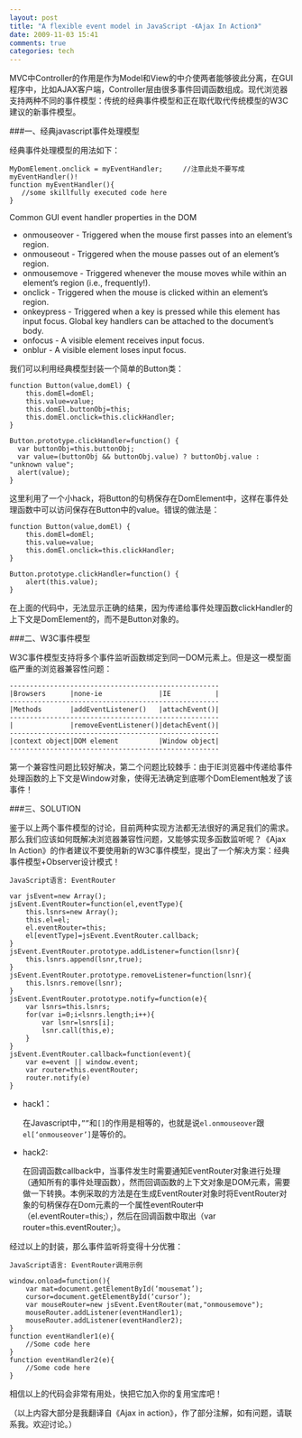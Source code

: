 ```yaml
---
layout: post
title: "A flexible event model in JavaScript -《Ajax In Action》"
date: 2009-11-03 15:41
comments: true
categories: tech
---
```


MVC中Controller的作用是作为Model和View的中介使两者能够彼此分离，在GUI程序中，比如AJAX客户端，Controller层由很多事件回调函数组成。现代浏览器支持两种不同的事件模型：传统的经典事件模型和正在取代取代传统模型的W3C建议的新事件模型。

###一、经典javascript事件处理模型

经典事件处理模型的用法如下：

    MyDomElement.onclick = myEventHandler;     //注意此处不要写成myEventHandler()!
    function myEventHandler(){
       //some skillfully executed code here
    }

Common GUI event handler properties in the DOM

*   onmouseover - Triggered when the mouse first passes into an element’s region.
*   onmouseout - Triggered when the mouse passes out of an element’s region.
*   onmousemove - Triggered whenever the mouse moves while within an element’s region (i.e., frequently!).
*   onclick - Triggered when the mouse is clicked within an element’s region.
*   onkeypress - Triggered when a key is pressed while this element has input focus. Global key handlers can be attached to the document’s body.
*   onfocus - A visible element receives input focus.
*   onblur - A visible element loses input focus.

我们可以利用经典模型封装一个简单的Button类：

    function Button(value,domEl) { 
        this.domEl=domEl; 
        this.value=value; 
        this.domEl.buttonObj=this; 
        this.domEl.onclick=this.clickHandler; 
    }

    Button.prototype.clickHandler=function() { 
      var buttonObj=this.buttonObj; 
      var value=(buttonObj && buttonObj.value) ? buttonObj.value : "unknown value"; 
      alert(value); 
    }

这里利用了一个小hack，将Button的句柄保存在DomElement中，这样在事件处理函数中可以访问保存在Button中的value。错误的做法是：

    function Button(value,domEl) { 
        this.domEl=domEl; 
        this.value=value; 
        this.domEl.onclick=this.clickHandler;
    }

    Button.prototype.clickHandler=function() { 
        alert(this.value); 
    }

在上面的代码中，无法显示正确的结果，因为传递给事件处理函数clickHandler的上下文是DomElement的，而不是Button对象的。

###二、W3C事件模型

W3C事件模型支持将多个事件监听函数绑定到同一DOM元素上。但是这一模型面临严重的浏览器兼容性问题：

    ----------------------------------------------------
    |Browsers      |none-ie              |IE           |
    ----------------------------------------------------
    |Methods       |addEventListener()   |attachEvent()|
    ----------------------------------------------------
    |              |removeEventListener()|detachEvent()|
    ----------------------------------------------------
    |context object|DOM element          |Window object|
    ----------------------------------------------------


第一个兼容性问题比较好解决，第二个问题比较棘手：由于IE浏览器中传递给事件处理函数的上下文是Window对象，使得无法确定到底哪个DomElement触发了该事件！

###三、SOLUTION

鉴于以上两个事件模型的讨论，目前两种实现方法都无法很好的满足我们的需求。那么我们应该如何既解决浏览器兼容性问题，又能够实现多函数监听呢？《Ajax In Action》的作者建议不要使用新的W3C事件模型，提出了一个解决方案：经典事件模型+Observer设计模式！

    JavaScript语言: EventRouter

    var jsEvent=new Array(); 
    jsEvent.EventRouter=function(el,eventType){ 
        this.lsnrs=new Array(); 
        this.el=el; 
        el.eventRouter=this; 
        el[eventType]=jsEvent.EventRouter.callback; 
    } 
    jsEvent.EventRouter.prototype.addListener=function(lsnr){ 
        this.lsnrs.append(lsnr,true); 
    } 
    jsEvent.EventRouter.prototype.removeListener=function(lsnr){
        this.lsnrs.remove(lsnr); 
    } 
    jsEvent.EventRouter.prototype.notify=function(e){ 
        var lsnrs=this.lsnrs; 
        for(var i=0;i<lsnrs.length;i++){ 
            var lsnr=lsnrs[i]; 
            lsnr.call(this,e); 
        } 
    } 
    jsEvent.EventRouter.callback=function(event){ 
        var e=event || window.event; 
        var router=this.eventRouter; 
        router.notify(e) 
    }

*   hack1：

    在Javascript中，`””`和`[]`的作用是相等的，也就是说`el.onmouseover`跟`el[‘onmouseover’]`是等价的。

*   hack2:

    在回调函数callback中，当事件发生时需要通知EventRouter对象进行处理（通知所有的事件处理函数），然而回调函数的上下文对象是DOM元素，需要做一下转换。本例采取的方法是在生成EventRouter对象时将EventRouter对象的句柄保存在Dom元素的一个属性eventRouter中（el.eventRouter=this;），然后在回调函数中取出（var router=this.eventRouter;）。

经过以上的封装，那么事件监听将变得十分优雅：

    JavaScript语言: EventRouter调用示例

    window.onload=function(){ 
        var mat=document.getElementById(‘mousemat’); 
        cursor=document.getElementById(‘cursor’); 
        var mouseRouter=new jsEvent.EventRouter(mat,"onmousemove"); 
        mouseRouter.addListener(eventHandler1); 
        mouseRouter.addListener(eventHandler2); 
    } 
    function eventHandler1(e){ 
        //Some code here 
    } 
    function eventHandler2(e){ 
        //Some code here 
    }

相信以上的代码会非常有用处，快把它加入你的复用宝库吧！

（以上内容大部分是我翻译自《Ajax in action》，作了部分注解，如有问题，请联系我。欢迎讨论。）
